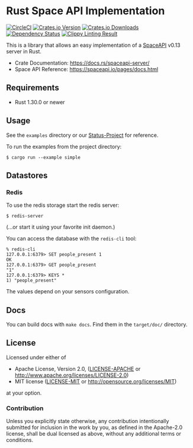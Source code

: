 # Rust Space API Implementation

[![CircleCI](https://circleci.com/gh/spaceapi-community/spaceapi-server-rs/tree/master.svg?style=shield)](https://circleci.com/gh/spaceapi-community/spaceapi-server-rs/tree/master)
[![Crates.io Version](https://img.shields.io/crates/v/spaceapi-server.svg)](https://crates.io/crates/spaceapi-server)
[![Crates.io Downloads](https://img.shields.io/crates/d/spaceapi-server.svg)](https://crates.io/crates/spaceapi-server)
[![Dependency Status](https://dependencyci.com/github/spaceapi-community/spaceapi-server-rs/badge)](https://dependencyci.com/github/spaceapi-community/spaceapi-server-rs)
[![Clippy Linting Result](https://clippy.bashy.io/github/spaceapi-community/spaceapi-server-rs/master/badge.svg)](https://clippy.bashy.io/github/spaceapi-community/spaceapi-server-rs/master/log)

This is a library that allows an easy implementation of a
[SpaceAPI](https://spaceapi.io/) v0.13 server in Rust.

- Crate Documentation: https://docs.rs/spaceapi-server/
- Space API Reference: https://spaceapi.io/pages/docs.html


## Requirements

 * Rust 1.30.0 or newer


## Usage

See the `examples` directory or our
[Status-Project](https://github.com/coredump-ch/status) for reference.

To run the examples from the project directory:

    $ cargo run --example simple


## Datastores

### Redis

To use the redis storage start the redis server:

    $ redis-server

(...or start it using your favorite init daemon.)

You can access the database with the `redis-cli` tool:

    % redis-cli
    127.0.0.1:6379> SET people_present 1
    OK
    127.0.0.1:6379> GET people_present
    "1"
    127.0.0.1:6379> KEYS *
    1) "people_present"

The values depend on your sensors configuration.


## Docs

You can build docs with `make docs`. Find them in the `target/doc/` directory.

## License

Licensed under either of

 * Apache License, Version 2.0, ([LICENSE-APACHE](LICENSE-APACHE) or http://www.apache.org/licenses/LICENSE-2.0)
 * MIT license ([LICENSE-MIT](LICENSE-MIT) or http://opensource.org/licenses/MIT)

at your option.

### Contribution

Unless you explicitly state otherwise, any contribution intentionally
submitted for inclusion in the work by you, as defined in the Apache-2.0
license, shall be dual licensed as above, without any additional terms or
conditions.

